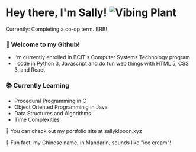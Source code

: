 # Hey there, I'm Sally! ![Vibing Plant](https://i.imgur.com/dOlKlm5.gif)

Currently: Completing a co-op term. BRB!

### 🌱 Welcome to my Github!
* I’m currently enrolled in BCIT's Computer Systems Technology program
* I code in Python 3, Javascript and do fun web things with HTML 5, CSS 3, and React

### 📚 Currently Learning
* Procedural Programming in C
* Object Oriented Programminig in Java
* Data Structures and Algorithms
* Time Complexities

👀 You can check out my portfolio site at sallyklpoon.xyz

🍦 Fun fact: my Chinese name, in Mandarin, sounds like "ice cream"! 


